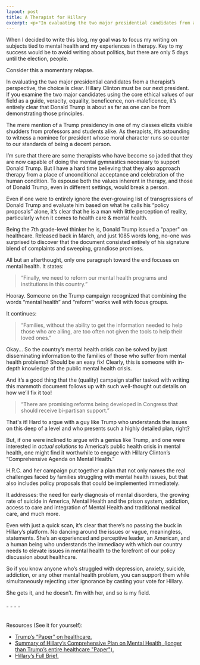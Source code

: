 ```yaml
---
layout: post
title: A Therapist for Hillary
excerpt: <p>"In evaluating the two major presidential candidates from a therapist’s perspective, the choice is clear. Hillary Clinton must be our next president."</p>
---
```


When I decided to write this blog, my goal was to focus my writing on subjects tied to mental health and my experiences in therapy. Key to my success would be to avoid writing about politics, but there are only 5 days until the election, people.

Consider this a momentary relapse.

In evaluating the two major presidential candidates from a therapist’s perspective, the choice is clear. Hillary Clinton must be our next president. If you examine the two major candidates using the core ethical values of our field as a guide, veracity, equality, beneficence, non-maleficence, it’s entirely clear that Donald Trump is about as far as one can be from demonstrating those principles.

The mere mention of a Trump presidency in one of my classes elicits visible shudders from professors and students alike. As therapists, it’s astounding to witness a nominee for president whose moral character runs so counter to our standards of being a decent person.

I’m sure that there are some therapists who have become so jaded that they are now capable of doing the mental gymnastics necessary to support Donald Trump. But I have a hard time believing that they also approach therapy from a place of unconditional acceptance and celebration of the human condition. To espouse both the values inherent in therapy, and those of Donald Trump, even in different settings, would break a person.

Even if one were to entirely ignore the ever-growing list of transgressions of Donald Trump and evaluate him based on what he calls his “policy proposals” alone, it’s clear that he is a man with little perception of reality, particularly when it comes to health care & mental health.

Being the 7th grade-level thinker he is, Donald Trump issued a "paper" on healthcare. Released back in March, and just 1085 words long, no-one was surprised to discover that the document consisted entirely of his signature blend of complaints and sweeping, grandiose promises.

All but an afterthought, only one paragraph toward the end focuses on mental health. It states:

<blockquote>“Finally, we need to reform our mental health programs and institutions in this country.”</blockquote>

Hooray. Someone on the Trump campaign recognized that combining the words “mental health” and “reform” works well with focus groups.

It continues:
<blockquote>“Families, without the ability to get the information needed to help those who are ailing, are too often not given the tools to help their loved ones.”</blockquote>

Okay… So the country’s mental health crisis can be solved by just disseminating information to the families of those who suffer from mental health problems? Should be an easy fix! Clearly, this is someone with in-depth knowledge of the public mental health crisis.

And it’s a good thing that the (quality) campaign staffer tasked with writing this mammoth document follows up with such well-thought out details on how we’ll fix it too!

<blockquote>“There are promising reforms being developed in Congress that should receive bi-partisan support.”</blockquote>

That's it! Hard to argue with a guy like Trump who understands the issues on this deep of a level and who presents such a highly detailed plan, right?

But, if one were inclined to argue with a genius like Trump, and one were interested in <i>actual solutions</i> to America’s public health crisis in mental health, one might find it worthwhile to engage with Hillary Clinton’s “Comprehensive Agenda on Mental Health.”

H.R.C. and her campaign put together a plan that not only names the real challenges faced by families struggling with mental health issues, but that also includes policy proposals that could be implemented immediately.

It addresses: the need for early diagnosis of mental disorders, the growing rate of suicide in America, Mental Health and the prison system, addiction, access to care and integration of Mental Health and traditional medical care, and much more.

Even with just a quick scan, it’s clear that there’s no passing the buck in Hillary’s platform. No dancing around the issues or vague, meaningless, statements. She’s an experienced and perceptive leader, an American, and a human being who understands the immediacy with which our country needs to elevate issues in mental health to the forefront of our policy discussion about healthcare.

So if you know anyone who’s struggled with depression, anxiety, suicide, addiction, or any other mental health problem, you can support them while simultaneously rejecting utter ignorance by casting your vote for Hillary.

She gets it, and he doesn’t. I’m with her, and so is my field.

<h6> - - - - </h6>

Resources (See it for yourself):

- <a href="https://assets.donaldjtrump.com/HCReformPaper.pdf" target="blank"> Trump’s “Paper” on healthcare.</a>
- <a href="https://www.hillaryclinton.com/issues/mental-health/" target="blank"> Summary of Hillary’s Comprehensive Plan on Mental Health, (longer than Trump’s entire healthcare "Paper").</a>
- <a href="https://www.hillaryclinton.com/briefing/factsheets/2016/08/29/hillary-clintons-comprehensive-agenda-on-mental-health/" target="blank"> Hillary’s Full Brief.</a>
